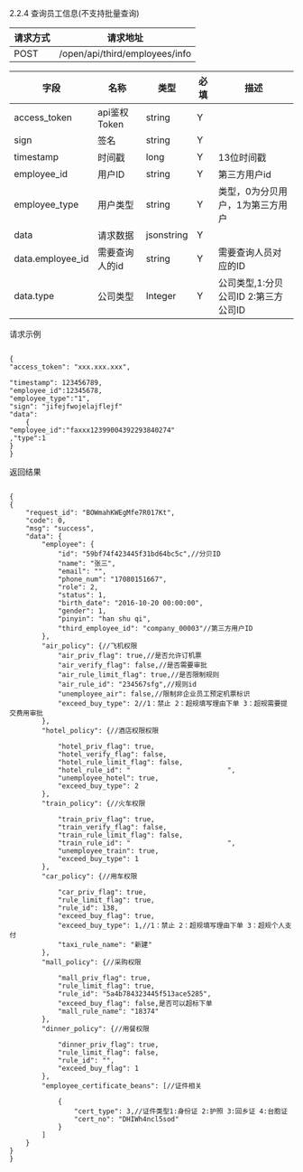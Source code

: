 2.2.4 查询员工信息(不支持批量查询)

请求方式|请求地址
----|---
POST|/open/api/third/employees/info


字段|名称|类型|必填|描述
-----|-----|----|----|----
access_token|api鉴权Token|string|Y|
sign|签名|string|Y||
timestamp|时间戳 |long|Y|13位时间戳
employee\_id| 用户ID|string|Y|第三方用户id
employee\_type| 用户类型|string|Y|类型，0为分贝用户，1为第三方用户
data |请求数据| jsonstring|Y||
data.employee\_id|需要查询人的id | string |Y|需要查询人员对应的ID|
data.type|公司类型 | Integer |Y|公司类型,1:分贝公司ID 2:第三方公司ID|





请求示例```
{
"access_token": "xxx.xxx.xxx",	
"timestamp": 123456789,
"employee_id":12345678,
"employee_type":"1",
"sign": "jifejfwojelajflejf"
"data":	{
"employee_id":"faxxx12399004392293840274","type":1	
}}

```

返回结果```
{
{
    "request_id": "BOWmahKWEgMfe7R017Kt",
    "code": 0,
    "msg": "success",
    "data": {
        "employee": {
            "id": "59bf74f423445f31bd64bc5c",//分贝ID
            "name": "张三",
            "email": "",
            "phone_num": "17080151667",
            "role": 2,
            "status": 1,
            "birth_date": "2016-10-20 00:00:00",
            "gender": 1,
            "pinyin": "han shu qi",
            "third_employee_id": "company_00003"//第三方用户ID
        },
        "air_policy": {//飞机权限
            "air_priv_flag": true,//是否允许订机票
            "air_verify_flag": false,//是否需要审批
            "air_rule_limit_flag": true,//是否限制规则
            "air_rule_id": "234567sfg",//规则id
            "unemployee_air": false,//限制非企业员工预定机票标识
            "exceed_buy_type": 2//1：禁止 2：超规填写理由下单 3：超规需要提交费用审批
        },
        "hotel_policy": {//酒店权限权限

            "hotel_priv_flag": true,
            "hotel_verify_flag": false,
            "hotel_rule_limit_flag": false,
            "hotel_rule_id": "                        ",
            "unemployee_hotel": true,
            "exceed_buy_type": 2
        },
        "train_policy": {//火车权限

            "train_priv_flag": true,
            "train_verify_flag": false,
            "train_rule_limit_flag": false,
            "train_rule_id": "                        ",
            "unemployee_train": true,
            "exceed_buy_type": 1
        },
        "car_policy": {//用车权限

            "car_priv_flag": true,
            "rule_limit_flag": true,
            "rule_id": 138,
            "exceed_buy_flag": true,
            "exceed_buy_type": 1,//1：禁止 2：超规填写理由下单 3：超规个人支付
            "taxi_rule_name": "新建"
        },
        "mall_policy": {//采购权限

            "mall_priv_flag": true,
            "rule_limit_flag": true,
            "rule_id": "5a4b784323445f513ace5285",
            "exceed_buy_flag": false,是否可以超标下单
            "mall_rule_name": "18374"
        },
        "dinner_policy": {//用餐权限

            "dinner_priv_flag": true,
            "rule_limit_flag": false,
            "rule_id": "",
            "exceed_buy_flag": 1
        },
        "employee_certificate_beans": [//证件相关

            {
                "cert_type": 3,//证件类型1:身份证 2:护照 3:回乡证 4:台胞证
                "cert_no": "DHIWh4ncl5sod"
            }
        ]
    }
}
}
```
